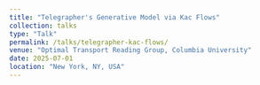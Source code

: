 ```yaml
---
title: "Telegrapher's Generative Model via Kac Flows"
collection: talks
type: "Talk"
permalink: /talks/telegrapher-kac-flows/
venue: "Optimal Transport Reading Group, Columbia University"
date: 2025-07-01
location: "New York, NY, USA"
---
```


